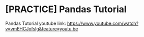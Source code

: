 # [PRACTICE] Pandas Tutorial   
  
  Pandas Tutorial youtube link: https://www.youtube.com/watch?v=vmEHCJofslg&feature=youtu.be
